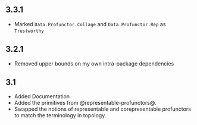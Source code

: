 3.3.1
-----
* Marked `Data.Profunctor.Collage` and `Data.Profunctor.Rep` as `Trustworthy`

3.2.1
-----
* Removed upper bounds on my own intra-package dependencies

3.1
---
* Added Documentation
* Added the primitives from @representable-profunctors@.
* Swapped the notions of representable and corepresentable profunctors to match the terminology in topology.
